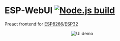 # ESP-WebUI [![Node.js build](https://github.com/aenniw/ESP-WebUI/workflows/Node.js%20build/badge.svg?branch=master)](https://github.com/aenniw/ESP-WebUI/actions?query=workflow%3A%22Node.js+build%22)

Preact frontend for [ESP8266](https://github.com/aenniw/ESP8266)/[ESP32](https://github.com/aenniw/ESP32)

<p align="center">
  <img src="./img/demo.gif" alt="UI demo"/>
</p>
